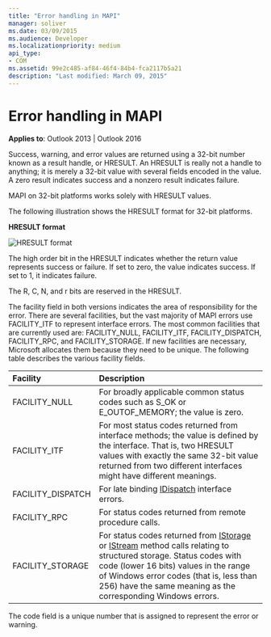 ```yaml
---
title: "Error handling in MAPI"
manager: soliver
ms.date: 03/09/2015
ms.audience: Developer
ms.localizationpriority: medium
api_type:
- COM
ms.assetid: 99e2c485-af84-46f4-84b4-fca2117b5a21
description: "Last modified: March 09, 2015"
---
```


# Error handling in MAPI

**Applies to**: Outlook 2013 | Outlook 2016 
  
Success, warning, and error values are returned using a 32-bit number known as a result handle, or HRESULT. An HRESULT is really not a handle to anything; it is merely a 32-bit value with several fields encoded in the value. A zero result indicates success and a nonzero result indicates failure.
  
MAPI on 32-bit platforms works solely with HRESULT values.
  
The following illustration shows the HRESULT format for 32-bit platforms.
  
**HRESULT format**
  
![HRESULT format](media/amapi_49.gif "HRESULT format")
  
The high order bit in the HRESULT indicates whether the return value represents success or failure. If set to zero, the value indicates success. If set to 1, it indicates failure.
  
The R, C, N, and r bits are reserved in the HRESULT.
  
The facility field in both versions indicates the area of responsibility for the error. There are several facilities, but the vast majority of MAPI errors use FACILITY_ITF to represent interface errors. The most common facilities that are currently used are: FACILITY_NULL, FACILITY_ITF, FACILITY_DISPATCH, FACILITY_RPC, and FACILITY_STORAGE. If new facilities are necessary, Microsoft allocates them because they need to be unique. The following table describes the various facility fields.
  
|Facility|Description|
|:-----|:-----|
|FACILITY_NULL  <br/> |For broadly applicable common status codes such as S_OK or E_OUTOF_MEMORY; the value is zero. |
|FACILITY_ITF  <br/> |For most status codes returned from interface methods; the value is defined by the interface. That is, two HRESULT values with exactly the same 32-bit value returned from two different interfaces might have different meanings. |
|FACILITY_DISPATCH  <br/> |For late binding [IDispatch](https://msdn.microsoft.com/library/ms221608.aspx) interface errors. |
|FACILITY_RPC  <br/> |For status codes returned from remote procedure calls. |
|FACILITY_STORAGE  <br/> |For status codes returned from [IStorage](https://msdn.microsoft.com/library/aa380015%28VS.85%29.aspx) or [IStream](https://msdn.microsoft.com/library/aa380034%28VS.85%29.aspx) method calls relating to structured storage. Status codes with code (lower 16 bits) values in the range of Windows error codes (that is, less than 256) have the same meaning as the corresponding Windows errors. |
   
The code field is a unique number that is assigned to represent the error or warning.
  

